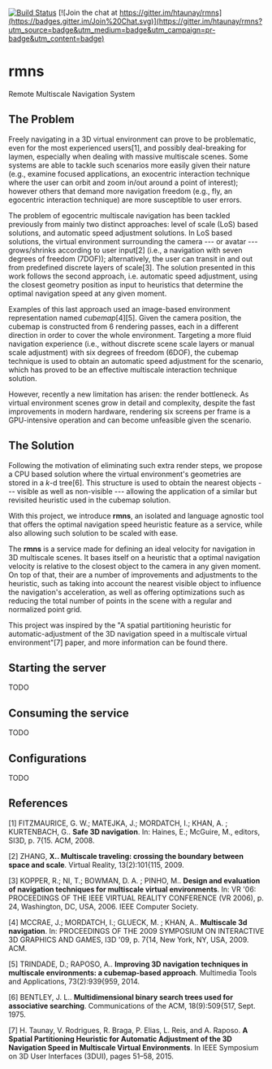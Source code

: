 [![Build Status](https://travis-ci.org/htaunay/rmns.svg?branch=master)](https://travis-ci.org/htaunay/rmns)
[![Join the chat at https://gitter.im/htaunay/rmns](https://badges.gitter.im/Join%20Chat.svg)](https://gitter.im/htaunay/rmns?utm_source=badge&utm_medium=badge&utm_campaign=pr-badge&utm_content=badge)
<!--[![Coverage Status](https://coveralls.io/repos/htaunay/rmns/badge.svg?branch=master&service=github)](https://coveralls.io/github/htaunay/rmns?branch=master) -->

# rmns

Remote Multiscale Navigation System

## The Problem

Freely navigating in a 3D virtual environment can prove to be problematic,
even for the most experienced users[1], and
possibly deal-breaking for laymen, especially when dealing with massive
multiscale scenes. Some systems are able to tackle such scenarios more easily
given their nature (e.g., examine focused applications, an exocentric
interaction technique where the user can orbit and zoom in/out around a point
of interest); however others that demand more navigation freedom (e.g., fly,
an egocentric interaction technique) are more susceptible to user errors.

The problem of egocentric multiscale navigation has been tackled previously
from mainly two distinct approaches: level of scale (LoS) based solutions, and
automatic speed adjustment solutions. In LoS based solutions, the virtual
environment surrounding the camera --- or avatar --- grows/shrinks according
to user input[2] (i.e., a navigation with seven
degrees of freedom (7DOF)); alternatively, the user can transit in and out
from predefined discrete layers of scale[3]. The solution
presented in this work follows the second approach, i.e. automatic speed
adjustment, using the closest geometry position as input to heuristics that
determine the optimal navigation speed at any given moment.

Examples of this last approach used an image-based environment representation
named *cubemap*[4][5]. Given the camera position, the cubemap is
constructed from 6 rendering passes, each in a different direction in order to
cover the whole environment. Targeting a more fluid navigation experience
(i.e., without discrete scene scale layers or manual scale adjustment) with
six degrees of freedom (6DOF), the cubemap technique is used to obtain an
automatic speed adjustment for the scenario, which has proved to be an
effective multiscale interaction technique solution.

However, recently a new limitation has arisen: the render bottleneck. As
virtual environment scenes grow in detail and complexity, despite the fast
improvements in modern hardware, rendering six screens per frame is a
GPU-intensive operation and can become unfeasible given the scenario.

## The Solution

Following the motivation of eliminating such extra render steps, we propose a
CPU based solution where the virtual environment's geometries are stored in a
*k*-d tree[6]. This structure is used to obtain the nearest
objects --- visible as well as non-visible --- allowing the application of a
similar but revisited heuristic used in the cubemap solution.

With this project, we introduce **rmns**, an isolated and language agnostic
tool that offers the optimal navigation speed heuristic feature as a service,
while also allowing such solution to be scaled with ease.

The **rmns** is a service made for defining an ideal velocity for navigation
in 3D multiscale scenes. It bases itself on a heuristic that a optimal
navigation velocity is relative to the closest object to the camera in any
given moment. On top of that, their are a number of improvements and
adjustments to the heuristic, such as taking into account the nearest visible
object to influence the navigation's acceleration, as well as offering
optimizations such as reducing the total number of points in the scene with a
regular and normalized point grid.

This project was inspired by the "A spatial partitioning heuristic for
automatic-adjustment of the 3D navigation speed in a multiscale virtual
environment"[7] paper, and more information can be found there.

## Starting the server

TODO

## Consuming the service

TODO

## Configurations

TODO

## References

[1] FITZMAURICE, G. W.; MATEJKA, J.; MORDATCH, I.; KHAN, A. ; KURTENBACH,
G.. **Safe 3D navigation**. In: Haines, E.; McGuire, M., editors,
SI3D, p. 7{15. ACM, 2008.

[2] ZHANG, **X.. Multiscale traveling: crossing the boundary between space
and scale**. Virtual Reality, 13(2):101{115, 2009.

[3] KOPPER, R.; NI, T.; BOWMAN, D. A. ; PINHO, M.. **Design and evaluation
of navigation techniques for multiscale virtual environments**. In: VR '06:
PROCEEDINGS OF THE IEEE VIRTUAL REALITY CONFERENCE (VR
2006), p. 24, Washington, DC, USA, 2006. IEEE Computer Society.

[4] MCCRAE, J.; MORDATCH, I.; GLUECK, M. ; KHAN, A.. **Multiscale
3d navigation**. In: PROCEEDINGS OF THE 2009 SYMPOSIUM ON
INTERACTIVE 3D GRAPHICS AND GAMES, I3D '09, p. 7{14, New York,
NY, USA, 2009. ACM.

[5] TRINDADE, D.; RAPOSO, A.. **Improving 3D navigation techniques in
multiscale environments: a cubemap-based approach**. Multimedia Tools
and Applications, 73(2):939{959, 2014.

[6] BENTLEY, J. L.. **Multidimensional binary search trees used for associative
searching**. Communications of the ACM, 18(9):509{517, Sept. 1975.

[7] H. Taunay, V. Rodrigues, R. Braga, P. Elias, L. Reis, and A. Raposo.
**A Spatial Partitioning Heuristic for Automatic Adjustment of the
3D Navigation Speed in Multiscale Virtual Environments**. In IEEE
Symposium on 3D User Interfaces (3DUI), pages 51–58, 2015.

